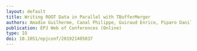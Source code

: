 ```yaml
---
layout: default
title: Writing ROOT Data in Parallel with TBufferMerger
authors: Amadio Guilherme, Canal Philippe, Guiraud Enrico, Piparo Danilo
publication: EPJ Web of Conferences (Online)
type: IO
doi: 10.1051/epjconf/201921405037
---
```

